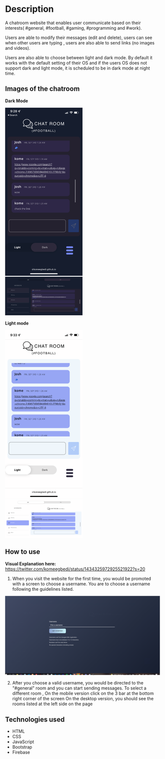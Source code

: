 # Description

   A chatroom website that enables user communicate based on their interests( #general, #football, #gaming, #programming and #work). 
   
   Users are able to modify their messages (edit and delete), users can see when  other users are typing , users are also able to send links (no images and videos). 

Users are also able to choose between light and dark mode. By default it works with the default setting of their OS and if the users OS does not support dark and light mode, it is scheduled to be in dark mode at night time.

## Images of the chatroom

**Dark Mode**

 <img src="mobile-dark.PNG" width="50%" alt="Mobile Version - Dark Mode">  <img src="desktop.PNG" width="50%" alt="Desktop Version - Dark Mode">
 
**Light mode**

 <img src= "mobile-light.PNG" width="50%" alt="Mobile Version - Light Mode">  <img src="desktop-light.PNG " width="50%" alt="Desktop Version - Light Mode">
 
 ##  How to use 
 
 **Visual Explanation here:** https://twitter.com/komeegbedi/status/1434325972925521922?s=20
 

 1. When you visit the website for the first time, you would be promoted with a screen to choose a username. You are to choose a username following the guidelines listed.
 <img src="login.PNG" alt="Login Screen in Dark Mode">
 
  2. After you choose a valid username, you would be directed to the "#general" room and you can start sending messages. 
      To select a different room , 
      On the mobile version click on the 3 bar at the bottom right corner of the screen 
      On the desktop version, you should see the rooms listed at the left side on the page

## Technologies used

 - HTML
 - CSS
 - JavaScript
 - Bootstrap
 - Firebase
